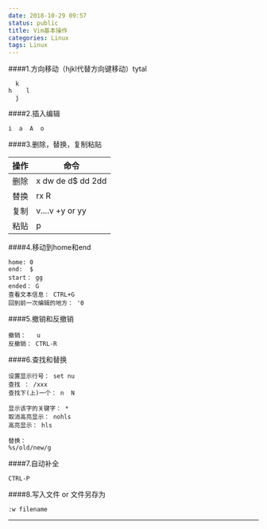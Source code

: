 ```yaml
---
date: 2018-10-29 09:57
status: public
title: Vim基本操作
categories: Linux
tags: Linux
---
```


####1.方向移动（hjkl代替方向键移动）tytal
```
  k
h    l    
  j
```

####2.插入编辑
```
i  a  A  o 
```

####3.删除，替换，复制粘贴

操作| 命令                 |
----|----------------------|
删除| x  dw  de  d$ dd  2dd
替换| rx  R                
复制| v....v +y   or  yy   
粘贴| p                    

####4.移动到home和end

```
home: 0
end:  $
start： gg
ended： G
查看文本信息： CTRL+G
回到前一次编辑的地方： '0
```

####5.撤销和反撤销

```
撤销：   u
反撤销： CTRL-R
```
####6.查找和替换

```
设置显示行号： set nu
查找 ： /xxx
查找下(上)一个： n  N

显示该字的关键字： *
取消高亮显示： nohls
高亮显示： hls

替换：
%s/old/new/g
```
####7.自动补全

`CTRL-P`

####8.写入文件 or 文件另存为

`:w filename`


----
